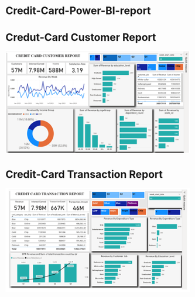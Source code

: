 # Credit-Card-Power-BI-report
# Credut-Card Customer Report
![alt text](image.png)
# Credit-Card Transaction Report
![alt text](image-1.png)